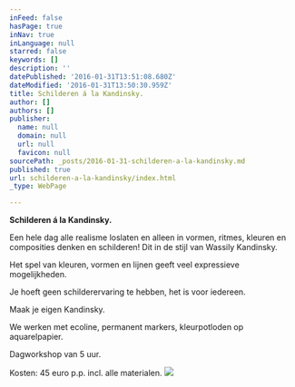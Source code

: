 ```yaml
---
inFeed: false
hasPage: true
inNav: true
inLanguage: null
starred: false
keywords: []
description: ''
datePublished: '2016-01-31T13:51:08.680Z'
dateModified: '2016-01-31T13:50:30.959Z'
title: Schilderen á la Kandinsky.
author: []
authors: []
publisher:
  name: null
  domain: null
  url: null
  favicon: null
sourcePath: _posts/2016-01-31-schilderen-a-la-kandinsky.md
published: true
url: schilderen-a-la-kandinsky/index.html
_type: WebPage

---
```

**Schilderen á la Kandinsky.**

Een hele dag alle realisme loslaten en alleen in vormen, ritmes, kleuren en composities denken en schilderen! Dit in de stijl van Wassily Kandinsky.

Het spel van kleuren, vormen en lijnen geeft veel expressieve mogelijkheden.

Je hoeft geen schilderervaring te hebben, het is voor iedereen.

Maak je eigen Kandinsky.

We werken met ecoline, permanent markers, kleurpotloden op aquarelpapier.

Dagworkshop van 5 uur.

Kosten: 45 euro p.p. incl. alle materialen.
![](https://the-grid-user-content.s3-us-west-2.amazonaws.com/e5c7dfc6-1479-4cd1-989d-12c304c12f18.JPG)